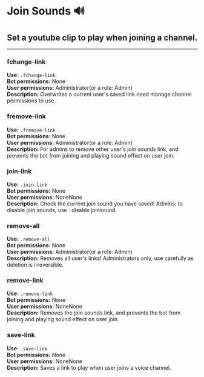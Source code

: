 # Join Sounds 🔊

Set a youtube clip to play when joining a channel.
---

---
### fchange-link

**Use:** `.fchange-link`<br/>
**Bot permissions:** None<br/>
**User permissions:** Administrator(or a role: Admin)<br/>
**Description:** Overwrites a current user's saved link need manage channel permissions to use.<br/>


### fremove-link

**Use:** `.fremove-link`<br/>
**Bot permissions:** None<br/>
**User permissions:** Administrator(or a role: Admin)<br/>
**Description:** For admins to remove other user's join sounds link, and prevents the bot from joining and playing sound effect on user join.<br/>


### join-link

**Use:** `.join-link`<br/>
**Bot permissions:** None<br/>
**User permissions:** NoneNone<br/>
**Description:** Check the current join sound you have saved! Admins: to disable join sounds, use : disable joinsound.<br/>


### remove-all

**Use:** `.remove-all`<br/>
**Bot permissions:** None<br/>
**User permissions:** Administrator(or a role: Admin)<br/>
**Description:** Removes all user's links! Administrators only, use carefully as deletion is irreversible.<br/>


### remove-link

**Use:** `.remove-link`<br/>
**Bot permissions:** None<br/>
**User permissions:** NoneNone<br/>
**Description:** Removes the join sounds link, and prevents the bot from joining and playing sound effect on user join.<br/>


### save-link

**Use:** `.save-link`<br/>
**Bot permissions:** None<br/>
**User permissions:** NoneNone<br/>
**Description:** Saves a link to play when user joins a voice channel.<br/>
